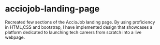 # acciojob-landing-page
Recreated few sections of the AccioJob landing page. By using proficiency in HTML,CSS and bootstrap, I have implemented design that showcases a platform dedicated to launching tech careers from scratch into a live webpage.
